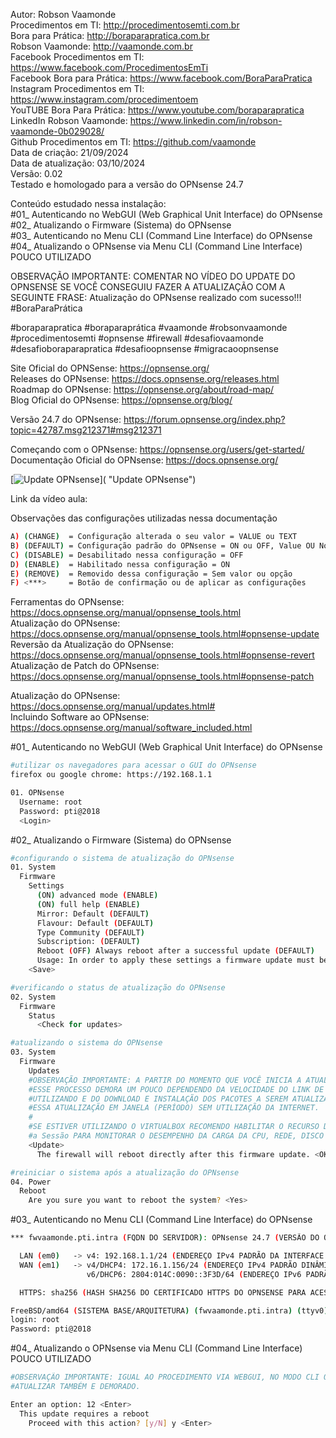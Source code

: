 Autor: Robson Vaamonde<br>
Procedimentos em TI: http://procedimentosemti.com.br<br>
Bora para Prática: http://boraparapratica.com.br<br>
Robson Vaamonde: http://vaamonde.com.br<br>
Facebook Procedimentos em TI: https://www.facebook.com/ProcedimentosEmTi<br>
Facebook Bora para Prática: https://www.facebook.com/BoraParaPratica<br>
Instagram Procedimentos em TI: https://www.instagram.com/procedimentoem<br>
YouTUBE Bora Para Prática: https://www.youtube.com/boraparapratica<br>
LinkedIn Robson Vaamonde: https://www.linkedin.com/in/robson-vaamonde-0b029028/<br>
Github Procedimentos em TI: https://github.com/vaamonde<br>
Data de criação: 21/09/2024<br>
Data de atualização: 03/10/2024<br>
Versão: 0.02<br>
Testado e homologado para a versão do OPNsense 24.7

Conteúdo estudado nessa instalação:<br>
#01_ Autenticando no WebGUI (Web Graphical Unit Interface) do OPNsense<br>
#02_ Atualizando o Firmware (Sistema) do OPNsense<br>
#03_ Autenticando no Menu CLI (Command Line Interface) do OPNsense<br>
#04_ Atualizando o OPNsense via Menu CLI (Command Line Interface) POUCO UTILIZADO<br>

OBSERVAÇÃO IMPORTANTE: COMENTAR NO VÍDEO DO UPDATE DO OPNSENSE SE VOCÊ CONSEGUIU FAZER A ATUALIZAÇÃO COM A SEGUINTE FRASE: Atualização do OPNsense realizado com sucesso!!! #BoraParaPrática

#boraparapratica #boraparaprática #vaamonde #robsonvaamonde #procedimentosemti #opnsense #firewall #desafiovaamonde #desafioboraparapratica #desafioopnsense #migracaoopnsense

Site Oficial do OPNSense: https://opnsense.org/<br>
Releases do OPNsense: https://docs.opnsense.org/releases.html<br>
Roadmap do OPNsense: https://opnsense.org/about/road-map/<br>
Blog Oficial do OPNsense: https://opnsense.org/blog/

Versão 24.7 do OPNsense: https://forum.opnsense.org/index.php?topic=42787.msg212371#msg212371

Começando com o OPNsense: https://opnsense.org/users/get-started/<br>
Documentação Oficial do OPNsense: https://docs.opnsense.org/

[![Update OPNsense](http://img.youtube.com/vi//0.jpg)]( "Update OPNsense")

Link da vídeo aula: 

Observações das configurações utilizadas nessa documentação
```bash
A) (CHANGE)  = Configuração alterada o seu valor = VALUE ou TEXT
B) (DEFAULT) = Configuração padrão do OPNsense = ON ou OFF, Value OU None
C) (DISABLE) = Desabilitado nessa configuração = OFF
D) (ENABLE)  = Habilitado nessa configuração = ON
E) (REMOVE)  = Removido dessa configuração = Sem valor ou opção
F) <***>     = Botão de confirmação ou de aplicar as configurações
```

Ferramentas do OPNsense: https://docs.opnsense.org/manual/opnsense_tools.html<br>
Atualização do OPNsense: https://docs.opnsense.org/manual/opnsense_tools.html#opnsense-update<br>
Reversão da Atualização do OPNsense: https://docs.opnsense.org/manual/opnsense_tools.html#opnsense-revert<br>
Atualização de Patch do OPNsense: https://docs.opnsense.org/manual/opnsense_tools.html#opnsense-patch

Atualização do OPNsense: https://docs.opnsense.org/manual/updates.html#<br>
Incluindo Software ao OPNsense: https://docs.opnsense.org/manual/software_included.html<br>

#01_ Autenticando no WebGUI (Web Graphical Unit Interface) do OPNsense<br>
```bash
#utilizar os navegadores para acessar o GUI do OPNsense
firefox ou google chrome: https://192.168.1.1

01. OPNsense
  Username: root
  Password: pti@2018
  <Login>
```

#02_ Atualizando o Firmware (Sistema) do OPNsense<br>
```bash
#configurando o sistema de atualização do OPNsense
01. System
  Firmware
    Settings
      (ON) advanced mode (ENABLE)
      (ON) full help (ENABLE)
      Mirror: Default (DEFAULT)
      Flavour: Default (DEFAULT)
      Type Community (DEFAULT)
      Subscription: (DEFAULT)
      Reboot (OFF) Always reboot after a successful update (DEFAULT)
      Usage: In order to apply these settings a firmware update must be performed after save, which can include a reboot of the system.
    <Save>

#verificando o status de atualização do OPNsense
02. System
  Firmware
    Status
      <Check for updates>

#atualizando o sistema do OPNsense
03. System
  Firmware
    Updates
    #OBSERVAÇÃO IMPORTANTE: A PARTIR DO MOMENTO QUE VOCÊ INICIA A ATUALIZAÇÃO DO OPNSENSE
    #ESSE PROCESSO DEMORA UM POUCO DEPENDENDO DA VELOCIDADE DO LINK DE WAN QUE VOCÊ ESTÁ
    #UTILIZANDO E DO DOWNLOAD E INSTALAÇÃO DOS PACOTES A SEREM ATUALIZADOS, RECOMENDO FAZER
    #ESSA ATUALIZAÇÃO EM JANELA (PERÍODO) SEM UTILIZAÇÃO DA INTERNET.
    #
    #SE ESTIVER UTILIZANDO O VIRTUALBOX RECOMENDO HABILITAR O RECURSO DE: Informações sobre
    #a Sessão PARA MONITORAR O DESEMPENHO DA CARGA DA CPU, REDE, DISCO E SAÍDA DA VM.
    <Update>
      The firewall will reboot directly after this firmware update. <OK>

#reiniciar o sistema após a atualização do OPNsense
04. Power
  Reboot
    Are you sure you want to reboot the system? <Yes>
```

#03_ Autenticando no Menu CLI (Command Line Interface) do OPNsense<br>
```bash
*** fwvaamonde.pti.intra (FQDN DO SERVIDOR): OPNsense 24.7 (VERSÃO DO OPNSENSE) ***

  LAN (em0)   -> v4: 192.168.1.1/24 (ENDEREÇO IPv4 PADRÃO DA INTERFACE LAN)
  WAN (em1)   -> v4/DHCP4: 172.16.1.156/24 (ENDEREÇO IPv4 PADRÃO DINÂMICO VIA DHCP4)
                 v6/DHCP6: 2804:014C:0090::3F3D/64 (ENDEREÇO IPv6 PADRÃO VIA DHCP6)

  HTTPS: sha256 (HASH SHA256 DO CERTIFICADO HTTPS DO OPNSENSE PARA ACESSO REMOTO)

FreeBSD/amd64 (SISTEMA BASE/ARQUITETURA) (fwvaamonde.pti.intra) (ttyv0)
login: root
Password: pti@2018
```

#04_ Atualizando o OPNsense via Menu CLI (Command Line Interface) POUCO UTILIZADO<br>
```bash
#OBSERVAÇÃO IMPORTANTE: IGUAL AO PROCEDIMENTO VIA WEBGUI, NO MODO CLI O PROCESSO DE 
#ATUALIZAR TAMBÉM E DEMORADO.

Enter an option: 12 <Enter>
  This update requires a reboot
    Proceed with this action? [y/N] y <Enter>
```